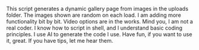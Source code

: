This script generates a dynamic gallery page from images in the uploads folder. The images shown are random on each load. 
I am adding more functionality bit by bit. 
Video options are in the works. Mind you, I am not a real coder. 
I know how to script in shell, and I understand basic coding principles. 
I use AI to generate the code I use. 
Have fun, if you want to use it, great. 
If you have tips, let me hear them. 

